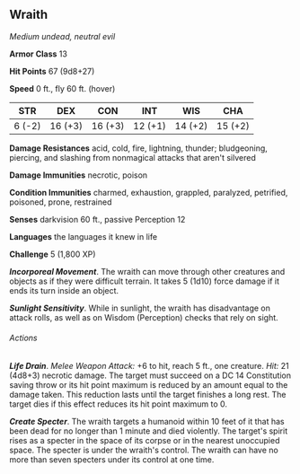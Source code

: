 ## Wraith

*Medium undead, neutral evil*

**Armor Class** 13

**Hit Points** 67 (9d8+27)

**Speed** 0 ft., fly 60 ft. (hover)

| STR      | DEX      | CON      | INT      | WIS      | CHA      |
|:--------:|:--------:|:--------:|:--------:|:--------:|:--------:|
| 6 (-2)   | 16 (+3)  | 16 (+3)  | 12 (+1)  | 14 (+2)  | 15 (+2)  |

**Damage Resistances** acid, cold, fire, lightning, thunder; bludgeoning, piercing, and slashing from nonmagical attacks that aren't silvered

**Damage Immunities** necrotic, poison

**Condition Immunities** charmed, exhaustion, grappled, paralyzed, petrified, poisoned, prone, restrained

**Senses** darkvision 60 ft., passive Perception 12

**Languages** the languages it knew in life

**Challenge** 5 (1,800 XP)

***Incorporeal Movement***. The wraith can move through other creatures and objects as if they were difficult terrain. It takes 5 (1d10) force damage if it ends its turn inside an object.

***Sunlight Sensitivity***. While in sunlight, the wraith has disadvantage on attack rolls, as well as on Wisdom (Perception) checks that rely on sight.

###### Actions

***Life Drain***. *Melee Weapon Attack:* +6 to hit, reach 5 ft., one creature. *Hit:* 21 (4d8+3) necrotic damage. The target must succeed on a DC 14 Constitution saving throw or its hit point maximum is reduced by an amount equal to the damage taken. This reduction lasts until the target finishes a long rest. The target dies if this effect reduces its hit point maximum to 0.

***Create Specter***. The wraith targets a humanoid within 10 feet of it that has been dead for no longer than 1 minute and died violently. The target's spirit rises as a specter in the space of its corpse or in the nearest unoccupied space. The specter is under the wraith's control. The wraith can have no more than seven specters under its control at one time.